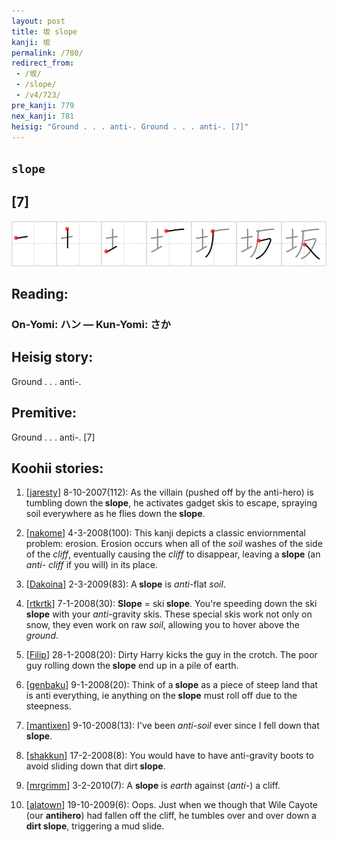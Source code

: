 ```yaml
---
layout: post
title: 坂 slope
kanji: 坂
permalink: /780/
redirect_from:
 - /坂/
 - /slope/
 - /v4/723/
pre_kanji: 779
nex_kanji: 781
heisig: "Ground . . . anti-. Ground . . . anti-. [7]"
---
```


## `slope`

## [7]

<div class="stroke"><img src="../images/E59D82.png" /></div>

## Reading:

### On-Yomi: ハン &mdash; Kun-Yomi: さか

## Heisig story:

Ground . . . anti-.

## Premitive:

Ground . . . anti-. [7]

## Koohii stories:

1) [<a href="http://kanji.koohii.com/profile/jaresty">jaresty</a>] 8-10-2007(112): As the villain (pushed off by the anti-hero) is tumbling down the<strong> slope</strong>, he activates gadget skis to escape, spraying soil everywhere as he flies down the<strong> slope</strong>.

2) [<a href="http://kanji.koohii.com/profile/nakome">nakome</a>] 4-3-2008(100): This kanji depicts a classic enviornmental problem: erosion. Erosion occurs when all of the <em>soil</em> washes of the side of the <em>cliff</em>, eventually causing the <em>cliff</em> to disappear, leaving a<strong> slope</strong> (an <em>anti- cliff</em> if you will) in its place.

3) [<a href="http://kanji.koohii.com/profile/Dakoina">Dakoina</a>] 2-3-2009(83): A<strong> slope</strong> is <em>anti</em>-flat <em>soil</em>.

4) [<a href="http://kanji.koohii.com/profile/rtkrtk">rtkrtk</a>] 7-1-2008(30): <strong>Slope</strong> = ski<strong> slope</strong>. You&#039;re speeding down the ski<strong> slope</strong> with your <em>anti-</em>gravity skis. These special skis work not only on snow, they even work on raw <em>soil</em>, allowing you to hover above the <em>ground</em>.

5) [<a href="http://kanji.koohii.com/profile/Filip">Filip</a>] 28-1-2008(20): Dirty Harry kicks the guy in the crotch. The poor guy rolling down the<strong> slope</strong> end up in a pile of earth.

6) [<a href="http://kanji.koohii.com/profile/genbaku">genbaku</a>] 9-1-2008(20): Think of a<strong> slope</strong> as a piece of steep land that is anti everything, ie anything on the<strong> slope</strong> must roll off due to the steepness.

7) [<a href="http://kanji.koohii.com/profile/mantixen">mantixen</a>] 9-10-2008(13): I&#039;ve been <em>anti-soil</em> ever since I fell down that<strong> slope</strong>.

8) [<a href="http://kanji.koohii.com/profile/shakkun">shakkun</a>] 17-2-2008(8): You would have to have anti-gravity boots to avoid sliding down that dirt<strong> slope</strong>.

9) [<a href="http://kanji.koohii.com/profile/mrgrimm">mrgrimm</a>] 3-2-2010(7): A <strong>slope</strong> is <em>earth</em> against (<em>anti-</em>) a cliff.

10) [<a href="http://kanji.koohii.com/profile/alatown">alatown</a>] 19-10-2009(6): Oops. Just when we though that Wile Cayote (our <strong>antihero</strong>) had fallen off the cliff, he tumbles over and over down a <strong>dirt</strong><strong> slope</strong>, triggering a mud slide.
